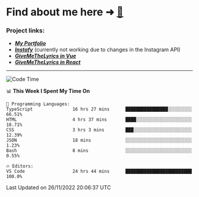 # Find about me here ➜ [🧑](https://pauabella.dev)

### Project links:
- ***[My Portfolio](https://pauabella.dev)***
- ***[Instafy](https://instafy.me)*** (currently not working due to changes in the Instagram API)
- ***[GiveMeTheLyrics in Vue](https://lyrics.pauabella.dev)***
- ***[GiveMeTheLyrics in React](https://pauabella.dev/GiveMeTheLyrics)***

---
<!--START_SECTION:waka-->
![Code Time](http://img.shields.io/badge/Code%20Time-1%2C681%20hrs%2024%20mins-blue)

📊 **This Week I Spent My Time On** 

```text
💬 Programming Languages: 
TypeScript               16 hrs 27 mins      ████████████████░░░░░░░░░   66.51% 
HTML                     4 hrs 37 mins       ████░░░░░░░░░░░░░░░░░░░░░   18.71% 
CSS                      3 hrs 3 mins        ███░░░░░░░░░░░░░░░░░░░░░░   12.39% 
JSON                     18 mins             ░░░░░░░░░░░░░░░░░░░░░░░░░   1.23% 
Bash                     8 mins              ░░░░░░░░░░░░░░░░░░░░░░░░░   0.55%

🔥 Editors: 
VS Code                  24 hrs 44 mins      █████████████████████████   100.0%

```


 Last Updated on 26/11/2022 20:06:37 UTC
<!--END_SECTION:waka-->
